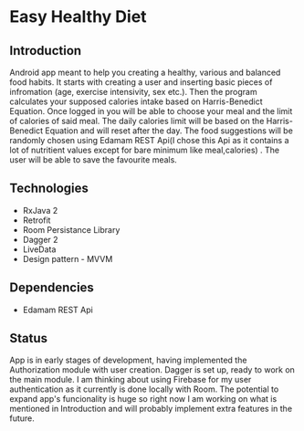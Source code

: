 # Easy Healthy Diet

## Introduction
Android app meant to help you creating a healthy, various and balanced food habits. It starts with creating a user and inserting basic pieces of infromation (age, exercise intensivity, sex etc.). Then the program calculates your supposed calories intake based on Harris-Benedict Equation. Once logged in you will be able to choose your meal and the limit of calories of said meal. The daily calories limit will be based on the Harris-Benedict Equation and will reset after the day. The food suggestions will be randomly chosen using Edamam REST Api(I chose this Api as it contains a lot of nutritient values except for bare minimum like meal,calories) . The user will be able to save the favourite meals.

## Technologies

- RxJava 2 
- Retrofit
- Room Persistance Library
- Dagger 2
- LiveData
- Design pattern - MVVM

## Dependencies

- Edamam REST Api

## Status
App is in early stages of development, having implemented the Authorization module with user creation. Dagger is set up, ready to work on the main module. I am thinking about using Firebase for my user authentication as it currently is done locally with Room. The potential to expand app's funcionality is huge so right now I am working on what is mentioned in Introduction and will probably implement extra features in the future.
